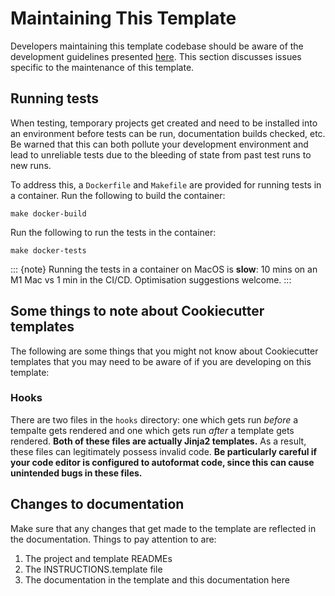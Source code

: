 # Maintaining This Template

Developers maintaining this template codebase should be aware of the development
guidelines presented [here](#developing-new).  This section discusses issues specific to
the maintenance of this template.

## Running tests

When testing, temporary projects get created and need to be installed into an environment before tests can be run, documentation builds checked, etc.  Be warned that this can both pollute your development environment and lead to unreliable tests due to the bleeding of state from past test runs to new runs.

To address this, a `Dockerfile` and `Makefile` are provided for running tests in a container.  Run the
following to build the container:

``` console
make docker-build
```

Run the following to run the tests in the container:

``` console
make docker-tests
```

::: {note}
Running the tests in a container on MacOS is **slow**: 10 mins on an M1 Mac vs 1 min in the CI/CD.  Optimisation suggestions welcome.
:::

## Some things to note about Cookiecutter templates

The following are some things that you might not know about Cookiecutter templates that you may need to be aware of if you are
developing on this template:

### Hooks

There are two files in the `hooks` directory: one which gets run *before* a tempalte gets rendered and one which gets run *after* a template gets rendered.  **Both of these files are actually Jinja2 templates.**  As a result, these files can legitimately possess invalid code.  **Be particularly careful if your code editor is configured to autoformat code, since this can cause unintended bugs in these files.**

## Changes to documentation

Make sure that any changes that get made to the template are reflected in the
documentation.  Things to pay attention to are:

1. The project and template READMEs
2. The INSTRUCTIONS.template file
3. The documentation in the template and this documentation here
